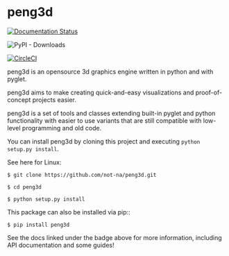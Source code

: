 # peng3d

[![Documentation Status](https://readthedocs.org/projects/peng3d/badge/?version=latest)](http://peng3d.readthedocs.io/en/latest/?badge=latest)

![PyPI - Downloads](https://img.shields.io/pypi/dm/peng3d)

[![CircleCI](https://circleci.com/gh/not-na/peng3d.svg?style=svg)](https://circleci.com/gh/not-na/peng3d)

peng3d is an opensource 3d graphics engine written in python and with pyglet.

peng3d aims to make creating quick-and-easy visualizations and proof-of-concept projects easier.

peng3d is a set of tools and classes extending built-in pyglet and python functionality with easier to use variants that are still compatible with low-level programming and old code.

You can install peng3d by cloning this project and executing ``python setup.py install``.

See here for Linux:
    
    $ git clone https://github.com/not-na/peng3d.git
    
    $ cd peng3d
    
    $ python setup.py install

This package can also be installed via pip::
    
    $ pip install peng3d

See the docs linked under the badge above for more information, including API documentation and some guides!